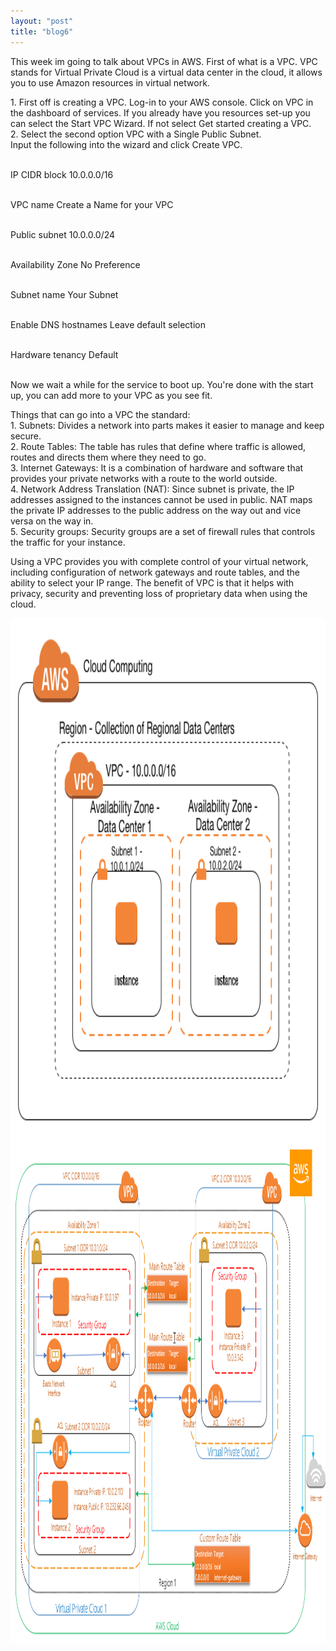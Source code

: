 ```yaml
---
layout: "post"
title: "blog6"
---
```


<p>This week im going to talk about VPCs in AWS. First of what is a VPC. VPC stands for Virtual Private Cloud is a virtual data center in the cloud, it allows you to use Amazon resources in virtual network.</p>

<p>
1. First off is creating a VPC. Log-in to your AWS console. Click on VPC in the dashboard of services. If you already have you resources set-up you can select the Start VPC Wizard. If not select Get started creating a VPC. <br>
2. Select the second option VPC with a Single Public Subnet. <br>
Input the following into the wizard and click Create VPC.<br>

<br>IP CIDR block
10.0.0.0/16<br>

<br>VPC name
Create a Name for your VPC<br>

<br>Public subnet
10.0.0.0/24<br>

<br>Availability Zone
No Preference<br>

<br>Subnet name
Your Subnet <br>

<br>Enable DNS hostnames
Leave default selection<br>

<br>Hardware tenancy
Default<br>

<br>Now we wait a while for the service to boot up. You're done with the start up, you can add more to your VPC as you see fit.  
</p>
<p>
Things that can go into a VPC the standard:<br>
1. Subnets: Divides a network into parts makes it easier to manage and keep secure. <br>
2. Route Tables: The table has rules that define where traffic is allowed, routes and directs them where they need to go.<br>
3. Internet Gateways: It is a combination of hardware and software that provides your private networks with a route to the world outside.<br>
4. Network Address Translation (NAT): Since subnet is private, the IP addresses assigned to the instances cannot be used in public. NAT maps the private IP addresses to the public address on the way out and vice versa on the way in.<br>
5. Security groups: Security groups are a set of firewall rules that controls the traffic for your instance.<br>
</p>
<p>
Using a VPC provides you with complete control of your virtual network, including configuration of network gateways and route tables, and the ability to select your IP range. The benefit of VPC is that it helps with privacy, security and preventing loss of proprietary data when using the cloud.
</p>

<img src="/assets/images/VPC.png" alt="Sorry" style="width:1070px;height:818px;">
<img src="/assets/images/word-image-36.png" alt="Sorry" style="width:1070px;height:818px;">









